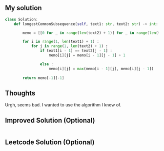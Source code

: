 ## My solution

```python
class Solution:
    def longestCommonSubsequence(self, text1: str, text2: str) -> int:

        memo = [[0 for _ in range(len(text2) + 1)] for _ in range(len(text1) + 1)]

        for i in range(1, len(text1) + 1) :
            for j in range(1, len(text2) + 1) :
                if text1[i - 1] == text2[j - 1] :
                    memo[i][j] = memo[i - 1][j - 1] + 1

                else :
                    memo[i][j] = max(memo[i - 1][j], memo[i][j - 1])
        
        return memo[-1][-1]

```

## Thoughts

Urgh, seems bad. I wanted to use the algorithm I knew of.
## Improved Solution (Optional)

```python

```

## Leetcode Solution (Optional)

```python

```